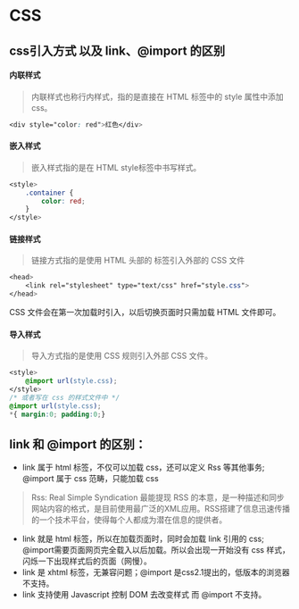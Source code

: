 # CSS

## css引入方式 以及 link、@import 的区别
#### 内联样式
> 内联样式也称行内样式，指的是直接在 HTML 标签中的 style 属性中添加 css。
```css
<div style="color: red">红色</div>
```
#### 嵌入样式
> 嵌入样式指的是在 HTML style标签中书写样式。
```css
<style>
    .container {
        color: red;
    }
</style>
```
#### 链接样式
> 链接方式指的是使用 HTML 头部的 标签引入外部的 CSS 文件
```css
<head>
    <link rel="stylesheet" type="text/css" href="style.css">
</head>
```
CSS 文件会在第一次加载时引入，以后切换页面时只需加载 HTML 文件即可。
#### 导入样式
> 导入方式指的是使用 CSS 规则引入外部 CSS 文件。
```css
<style>
    @import url(style.css);
</style>
/* 或者写在 css 的样式文件中 */
@import url(style.css);
*{ margin:0; padding:0;}
```

## **link 和 @import 的区别：**
- link 属于 html 标签，不仅可以加载 css，还可以定义 Rss 等其他事务; @import 属于 css 范畴，只能加载 css
> Rss: Real Simple Syndication 最能提现 RSS 的本意，是一种描述和同步网站内容的格式，是目前使用最广泛的XML应用。RSS搭建了信息迅速传播的一个技术平台，使得每个人都成为潜在信息的提供者。
- link 就是 html 标签，所以在加载页面时，同时会加载 link 引用的 css;    @import需要页面网页完全载入以后加载。所以会出现一开始没有 css 样式，闪烁一下出现样式后的页面（网慢）。
- link 是 xhtml 标签，无兼容问题；@import 是css2.1提出的，低版本的浏览器不支持。
- link 支持使用 Javascript 控制 DOM 去改变样式 而 @import 不支持。